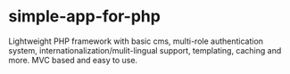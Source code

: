 simple-app-for-php
==================

Lightweight PHP framework with basic cms, multi-role authentication system, internationalization/mulit-lingual support, templating, caching and more. MVC based and easy to use.
